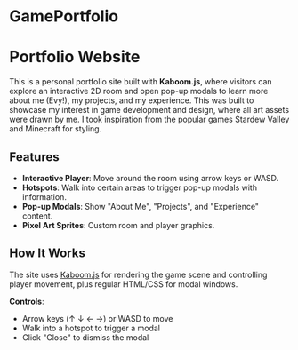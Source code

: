 ﻿# GamePortfolio

# Portfolio Website

This is a personal portfolio site built with **Kaboom.js**, where visitors can explore an interactive 2D room and open pop-up modals to learn more about me (Evy!), my projects, and my experience. This was built to showcase my interest in game development and design, where all art assets were drawn by me. I took inspiration from the popular games Stardew Valley and Minecraft for styling.

## Features
- **Interactive Player**: Move around the room using arrow keys or WASD.
- **Hotspots**: Walk into certain areas to trigger pop-up modals with information.
- **Pop-up Modals**: Show "About Me", "Projects", and "Experience" content.
- **Pixel Art Sprites**: Custom room and player graphics.

## How It Works
The site uses [Kaboom.js](https://kaboomjs.com/) for rendering the game scene and controlling player movement, plus regular HTML/CSS for modal windows.

**Controls**:
- Arrow keys (↑ ↓ ← →) or WASD to move
- Walk into a hotspot to trigger a modal
- Click "Close" to dismiss the modal


